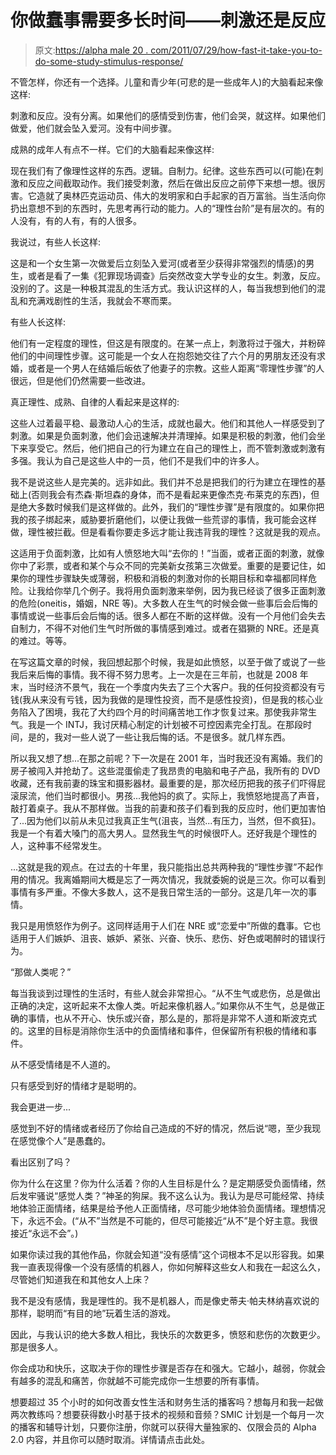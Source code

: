 # 你做蠢事需要多长时间——刺激还是反应

> 原文:[https://alpha male 20 . com/2011/07/29/how-fast-it-take-you-to-do-some-study-stimulus-response/](https://alphamale20.com/2011/07/29/how-fast-it-takes-you-to-do-something-stupid-stimulus-vs-response/)

不管怎样，你还有一个选择。儿童和青少年(可悲的是一些成年人)的大脑看起来像这样:

刺激和反应。没有分离。如果他们的感情受到伤害，他们会哭，就这样。如果他们做爱，他们就会坠入爱河。没有中间步骤。

成熟的成年人有点不一样。它们的大脑看起来像这样:

现在我们有了像理性这样的东西。逻辑。自制力。纪律。这些东西可以(可能)在刺激和反应之间截取动作。我们接受刺激，然后在做出反应之前停下来想一想。很厉害。它造就了奥林匹克运动员、伟大的发明家和白手起家的百万富翁。当生活向你扔出意想不到的东西时，先思考再行动的能力。人的“理性台阶”是有层次的。有的人没有，有的人有，有的人很多。

我说过，有些人长这样:

这是和一个女生第一次做爱后立刻坠入爱河(或者至少获得非常强烈的情感)的男生，或者是看了一集《犯罪现场调查》后突然改变大学专业的女生。刺激，反应。没别的了。这是一种极其混乱的生活方式。我认识这样的人，每当我想到他们的混乱和充满戏剧性的生活，我就会不寒而栗。

有些人长这样:

他们有一定程度的理性，但这是有限度的。在某一点上，刺激将过于强大，并粉碎他们的中间理性步骤。这可能是一个女人在抱怨她交往了六个月的男朋友还没有求婚，或者是一个男人在结婚后皈依了他妻子的宗教。这些人距离“零理性步骤”的人很远，但是他们仍然需要一些改进。

真正理性、成熟、自律的人看起来是这样的:

这些人过着最平稳、最激动人心的生活，成就也最大。他们和其他人一样感受到了刺激。如果是负面刺激，他们会迅速解决并清理掉。如果是积极的刺激，他们会坐下来享受它。然后，他们把自己的行为建立在自己的理性上，而不管刺激或刺激有多强。我认为自己是这些人中的一员，他们不是我们中的许多人。

我不是说这些人是完美的。远非如此。我们并不总是把我们的行为建立在理性的基础上(否则我会有杰森·斯坦森的身体，而不是看起来更像杰克·布莱克的东西)，但是绝大多数时候我们是这样做的。此外，我们的“理性步骤”是有限度的。如果你把我的孩子绑起来，威胁要折磨他们，以便让我做一些荒谬的事情，我可能会这样做，理性被拦截。但是看看你要走多远才能让我违背我的理性？这就是我的观点。

这适用于负面刺激，比如有人愤怒地大叫“去你的！”当面，或者正面的刺激，就像你中了彩票，或者和某个与众不同的完美新女孩第三次做爱。重要的是要记住，如果你的理性步骤缺失或薄弱，积极和消极的刺激对你的长期目标和幸福都同样危险。让我给你举几个例子。我将用负面刺激来举例，因为我已经谈了很多正面刺激的危险(oneitis，婚姻，NRE 等)。大多数人在生气的时候会做一些事后会后悔的事情或说一些事后会后悔的话。很多人都在不断的这样做。没有一个月他们会失去自制力，不得不对他们生气时所做的事情感到难过。或者在猖獗的 NRE。还是真的难过。等等。

在写这篇文章的时候，我回想起那个时候，我是如此愤怒，以至于做了或说了一些我后来后悔的事情。我不得不努力思考。上一次是在三年前，也就是 2008 年末，当时经济不景气，我在一个季度内失去了三个大客户。我的任何投资都没有亏钱(我从来没有亏钱，因为我做的是理性投资，而不是感性投资)，但是我的核心业务陷入了困境，我花了大约四个月的时间痛苦地工作才恢复过来。那使我非常生气。我是一个 INTJ，我讨厌精心制定的计划被不可控因素完全打乱。在那段时间，是的，我对一些人说了一些让我后悔的话。不是很多。就几样东西。

所以我又想了想...在那之前呢？下一次是在 2001 年，当时我还没有离婚。我们的房子被闯入并抢劫了。这些混蛋偷走了我昂贵的电脑和电子产品，我所有的 DVD 收藏，还有我前妻的珠宝和摄影器材。最重要的是，那次经历把我的孩子们吓得屁滚尿流，他们当时都很小。男孩...我他妈的疯了。实际上，我愤怒地提高了声音，敲打着桌子。我从不那样做。当我的前妻和孩子们看到我的反应时，他们更加害怕了...因为他们以前从未见过我真正生气(沮丧，当然...有压力，当然，但不疯狂)。我是一个有着大嗓门的高大男人。显然我生气的时候很吓人。还好我是个理性的人，这种事不经常发生。

...这就是我的观点。在过去的十年里，我只能指出总共两种我的“理性步骤”不起作用的情况。我离婚期间大概是忘了一两次情况，我就委婉的说是三次。你可以看到事情有多严重。不像大多数人，这不是我日常生活的一部分。这是几年一次的事情。

我只是用愤怒作为例子。这同样适用于人们在 NRE 或“恋爱中”所做的蠢事。它也适用于人们嫉妒、沮丧、嫉妒、紧张、兴奋、快乐、悲伤、好色或喝醉时的错误行为。

“那做人类呢？”

每当我谈到过理性的生活时，有些人就会非常担心。“从不生气或悲伤，总是做出正确的决定，这听起来不太像人类。听起来像机器人。”如果你从不生气，总是做正确的事情，也从不开心、快乐或兴奋，那么是的，那将是非常不人道和斯波克式的。这里的目标是消除你生活中的负面情绪和事件，但保留所有积极的情绪和事件。

从不感受情绪是不人道的。

只有感受到好的情绪才是聪明的。

我会更进一步...

感觉到不好的情绪或者经历了你给自己造成的不好的情况，然后说“嗯，至少我现在感觉像个人”是愚蠢的。

看出区别了吗？

你为什么在这里？你为什么活着？你的人生目标是什么？是定期感受负面情绪，然后发牢骚说“感觉人类？”神圣的狗屎。我不这么认为。我认为是尽可能经常、持续地体验正面情绪，结果是给予他人正面情绪，尽可能少地体验负面情绪。理想情况下，永远不会。(“从不”当然是不可能的，但尽可能接近“从不”是个好主意。我很接近“永远不会”。)

如果你读过我的其他作品，你就会知道“没有感情”这个词根本不足以形容我。如果我一直表现得像一个没有感情的机器人，你如何解释这些女人和我在一起这么久，尽管她们知道我在和其他女人上床？

我不是没有感情，我是理性的。我不是机器人，而是像史蒂夫·帕夫林纳喜欢说的那样，聪明而“有目的地”玩着生活的游戏。

因此，与我认识的绝大多数人相比，我快乐的次数更多，愤怒和悲伤的次数更少。那是很多人。

你会成功和快乐，这取决于你的理性步骤是否存在和强大。它越小，越弱，你就会有越多的混乱和痛苦，你就越不可能完成你一生想要的所有事情。

想要超过 35 个小时的如何改善女性生活和财务生活的播客吗？想每月和我一起做两次教练吗？想要获得数小时基于技术的视频和音频？SMIC 计划是一个每月一次的播客和辅导计划，只要你注册，你就可以获得大量独家的、仅限会员的 Alpha 2.0 内容，并且你可以随时取消。详情请点击此处。